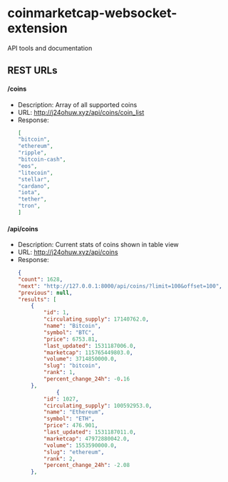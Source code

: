 # coinmarketcap-websocket-extension
API tools and documentation



## REST URLs

#### /coins  
- Description: Array of all supported coins
- URL: http://j24ohuw.xyz/api/coins/coin_list
- Response: 
    ```JSON
    [
    "bitcoin",
    "ethereum",
    "ripple",
    "bitcoin-cash",
    "eos",
    "litecoin",
    "stellar",
    "cardano",
    "iota",
    "tether",
    "tron",
    ]

    ```
    
 #### /api/coins 
- Description: Current stats of coins shown in table view
- URL: http://j24ohuw.xyz/api/coins
- Response:
    ```JSON
    {
    "count": 1628,
    "next": "http://127.0.0.1:8000/api/coins/?limit=100&offset=100",
    "previous": null,
    "results": [
        {
            "id": 1,
            "circulating_supply": 17140762.0,
            "name": "Bitcoin",
            "symbol": "BTC",
            "price": 6753.81,
            "last_updated": 1531187006.0,
            "marketcap": 115765449803.0,
            "volume": 3714850000.0,
            "slug": "bitcoin",
            "rank": 1,
            "percent_change_24h": -0.16
        },
                {
            "id": 1027,
            "circulating_supply": 100592953.0,
            "name": "Ethereum",
            "symbol": "ETH",
            "price": 476.901,
            "last_updated": 1531187011.0,
            "marketcap": 47972880042.0,
            "volume": 1553590000.0,
            "slug": "ethereum",
            "rank": 2,
            "percent_change_24h": -2.08
        },
 
    ```
